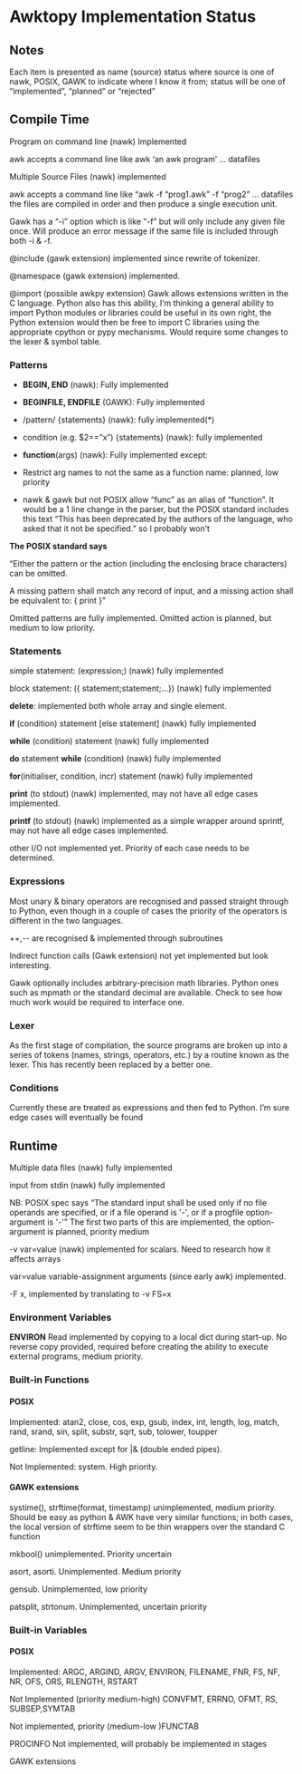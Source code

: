 # Awktopy Implementation Status

## Notes

Each item is presented as name (source) status where source is one of nawk, POSIX, GAWK to indicate where I know it from; status will be one of “implemented”, “planned” or “rejected”

## Compile Time

Program on command line (nawk) Implemented

awk accepts a command line like awk ‘an awk program’ ... datafiles

Multiple Source Files (nawk) implemented

awk accepts a command line like “awk -f “prog1.awk” -f “prog2” ... datafiles
the files are compiled in order and then produce a single execution
unit.

Gawk has a “-i” option which is like “-f” but will only include any given file once. Will produce an error message if the same file is included through both -i & -f.

@include (gawk extension) implemented since rewrite of tokenizer.

@namespace (gawk extension) implemented.

@import (possible awkpy extension) Gawk allows extensions written in the C language. Python also has this ability, I’m thinking a general ability to import Python modules or libraries could be useful in its own right, the Python extension would then be free to import C libraries using the appropriate cpython or pypy mechanisms. Would require some changes to
the lexer & symbol table.

### Patterns

- **BEGIN, END** (nawk): Fully implemented

- **BEGINFILE, ENDFILE** (GAWK): Fully implemented

- /pattern/ {statements} (nawk): fully implemented(\*)

- condition (e.g. $2==”x”) {statements} (nawk): fully implemented

- **function**(args) (nawk): Fully implemented except:

- Restrict arg names to not the same as a function name: planned, low priority

- nawk & gawk but not POSIX allow “func” as an alias of “function”. It would be a 1 line change in the parser, but the POSIX standard includes this text “This has been deprecated by the authors of the language, who asked that it not be specified.” so I probably won’t

**The POSIX standard says**

“Either the pattern or the action (including the enclosing brace characters) can be omitted.

A missing pattern shall match any record of input, and a missing action shall be equivalent to: { print }”

Omitted patterns are fully implemented. Omitted action is planned, but medium to low priority.

### Statements

simple statement: (expression;) (nawk) fully implemented

block statement: ({ statement;statement;...}) (nawk) fully implemented

**delete**: implemented both whole array and single element.

**if** (condition) statement \[else statement\] (nawk) fully implemented

**while** (condition) statement (nawk) fully implemented

**do** statement **while** (condition) (nawk) fully implemented

**for**(initialiser, condition, incr) statement (nawk) fully implemented

**print** (to stdout) (nawk) implemented, may not have all edge cases implemented.

**printf** (to stdout) (nawk) implemented as a simple wrapper around sprintf, may not have all edge cases implemented.

other I/O not implemented yet. Priority of each case needs to be determined.

### Expressions

Most unary & binary operators are recognised and passed straight through
to Python, even though in a couple of cases the priority of the operators is different in the two languages.

\++,-- are recognised & implemented through subroutines

Indirect function calls (Gawk extension) not yet implemented but look interesting.

Gawk optionally includes arbitrary-precision math libraries. Python ones such as mpmath or the standard decimal are available. Check to see how much work would be required to interface one.

### Lexer

As the first stage of compilation, the source programs are broken up into a series of tokens (names, strings, operators, etc.) by a routine known as the lexer. This has recently been replaced by a better one.

### Conditions

Currently these are treated as expressions and then fed to Python. I’m sure edge cases will eventually be found

## Runtime

Multiple data files (nawk) fully implemented

input from stdin (nawk) fully implemented

NB: POSIX spec says “The standard input shall be used only if no file operands are specified, or if a file operand is '-', or if a progfile
option-argument is '-'” The first two parts of this are implemented, the option-argument is planned, priority medium

\-v var=value (nawk) implemented for scalars. Need to research how it
affects arrays

var=value variable-assignment arguments (since early awk) implemented. 

\-F x, implemented by translating to -v FS=x

### Environment Variables

**ENVIRON** Read implemented by copying to a local dict during start-up. No reverse copy provided, required before creating the ability to execute external programs, medium priority.

### Built-in Functions

#### POSIX

Implemented:  atan2, close, cos, exp, gsub, index, int, length, log, match, rand, srand, sin, split, substr, sqrt, sub, tolower, toupper

getline: Implemented except for |& (double ended pipes).

Not Implemented: system. High priority.

#### GAWK extensions

systime(), strftime(format, timestamp) unimplemented, medium priority.
Should be easy as python & AWK have very similar functions; in both cases, the local version of strftime seem to be thin wrappers over the standard C function

mkbool() unimplemented. Priority uncertain

asort, asorti. Unimplemented. Medium priority

gensub. Unimplemented, low priority

patsplit, strtonum. Unimplemented, uncertain priority

### Built-in Variables

#### POSIX

Implemented: ARGC, ARGIND, ARGV, ENVIRON, FILENAME, FNR, FS, NF, NR, OFS, ORS, RLENGTH, RSTART

Not Implemented (priority medium-high) CONVFMT, ERRNO, OFMT, RS, SUBSEP,SYMTAB

Not implemented, priority (medium-low )FUNCTAB

PROCINFO Not implemented, will probably be implemented in stages

GAWK extensions
